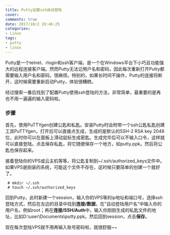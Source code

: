 ```yaml
---
title: Putty设置ssh自动登陆
cover: 
comments: true
date: 2017/10/2 20:46:25
categories:
- Linux
tags:
- putty
- linux
---
```


Putty是一个telnet、rlogin和ssh客户端，是一个在Windows平台下小巧且功能强大的远程连接客户端。然而Putty无法记用户名和密码，因此每次重新打开Putty都需要输入用户名和密码，很麻烦。特别的，如果长时间不操作，Putty的连接将断开，这时候需要重新启动Putty，体验很糟糕。
<!-- more -->
经过搜索一番后找到了配置Putty使用ssh登陆的方法，非常简单，最重要的是再也不用一遍遍的输入密码啦。

### 步骤

首先，使用PuTTYgen创建公匙和私匙。安装Putty时会附带一个ssh公匙私匙创建工具PuTTYgen，打开后可以直接点生成，生成的是默认的SSH-2 RSA key 2048位，此时你可以在面板上滑动鼠标生成密匙。生成完毕后可以不输入口令，这样就可以直接登陆。点击保存私匙，将它随便保存一个地方，如putty.ppk。然后将公匙也保存起来。

接着登陆你的VPS或云主机等等，将公匙复制到~/.ssh/authorized_keys文件中。如果VPS是刚装的系统，可能这个文件不存在，这时候只要简单的创建一个就好了。
``` console
 # mkdir ~/.ssh
 # touch ~/.ssh/authorized_keys
```

回到Putty，此时新建一个session，输入你的VPS等的ip地址和端口号，选择ssh登陆方式，然后在左边的目录中找到**连接/数据**，在"自动登陆用户名"中输入你的用户名，例如root；再在**连接/SSH/Auth**中，输入你刚刚生成的私匙文件的地址，比如D:\user\Documents\putty.ppk。然后回到session，点击**保存**。

现在每次登陆VPS就不用再输入账号密码啦，就很舒服~~